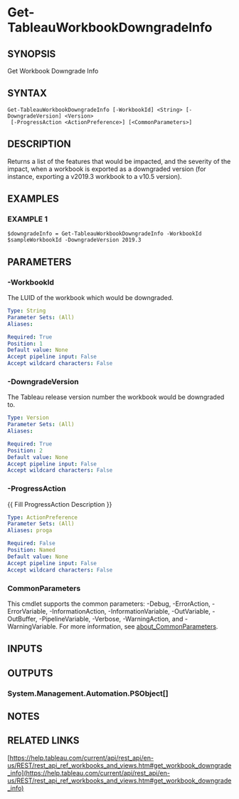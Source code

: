 # Get-TableauWorkbookDowngradeInfo

## SYNOPSIS
Get Workbook Downgrade Info

## SYNTAX

```
Get-TableauWorkbookDowngradeInfo [-WorkbookId] <String> [-DowngradeVersion] <Version>
 [-ProgressAction <ActionPreference>] [<CommonParameters>]
```

## DESCRIPTION
Returns a list of the features that would be impacted, and the severity of the impact,
when a workbook is exported as a downgraded version (for instance, exporting a v2019.3 workbook to a v10.5 version).

## EXAMPLES

### EXAMPLE 1
```
$downgradeInfo = Get-TableauWorkbookDowngradeInfo -WorkbookId $sampleWorkbookId -DowngradeVersion 2019.3
```

## PARAMETERS

### -WorkbookId
The LUID of the workbook which would be downgraded.

```yaml
Type: String
Parameter Sets: (All)
Aliases:

Required: True
Position: 1
Default value: None
Accept pipeline input: False
Accept wildcard characters: False
```

### -DowngradeVersion
The Tableau release version number the workbook would be downgraded to.

```yaml
Type: Version
Parameter Sets: (All)
Aliases:

Required: True
Position: 2
Default value: None
Accept pipeline input: False
Accept wildcard characters: False
```

### -ProgressAction
{{ Fill ProgressAction Description }}

```yaml
Type: ActionPreference
Parameter Sets: (All)
Aliases: proga

Required: False
Position: Named
Default value: None
Accept pipeline input: False
Accept wildcard characters: False
```

### CommonParameters
This cmdlet supports the common parameters: -Debug, -ErrorAction, -ErrorVariable, -InformationAction, -InformationVariable, -OutVariable, -OutBuffer, -PipelineVariable, -Verbose, -WarningAction, and -WarningVariable. For more information, see [about_CommonParameters](http://go.microsoft.com/fwlink/?LinkID=113216).

## INPUTS

## OUTPUTS

### System.Management.Automation.PSObject[]
## NOTES

## RELATED LINKS

[https://help.tableau.com/current/api/rest_api/en-us/REST/rest_api_ref_workbooks_and_views.htm#get_workbook_downgrade_info](https://help.tableau.com/current/api/rest_api/en-us/REST/rest_api_ref_workbooks_and_views.htm#get_workbook_downgrade_info)

